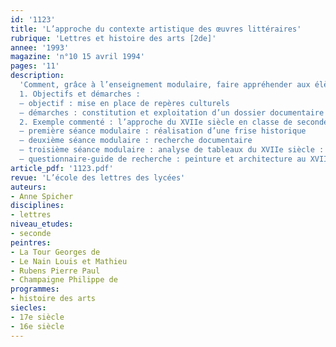 ```yaml
---
id: '1123'
title: 'L’approche du contexte artistique des œuvres littéraires'
rubrique: 'Lettres et histoire des arts [2de]'
annee: '1993'
magazine: 'n°10 15 avril 1994'
pages: '11'
description: 
  'Comment, grâce à l’enseignement modulaire, faire appréhender aux élèves le contexte culturel d’une œuvre littéraire
  1. Objectifs et démarches :
  – objectif : mise en place de repères culturels
  – démarches : constitution et exploitation d’un dossier documentaire ; analyse ponctuelle d’œuvres d’art avec l’aide du professeur.
  2. Exemple commenté : l’approche du XVIIe siècle en classe de seconde
  – première séance modulaire : réalisation d’une frise historique
  – deuxième séance modulaire : recherche documentaire
  – troisième séance modulaire : analyse de tableaux du XVIIe siècle : choix d’œuvres ; exemple de démarche d’analyse sur Georges de La Tour ; pistes d’analyse sur les frères Le Nain, Rubens, Philippe de Champaigne
  – questionnaire-guide de recherche : peinture et architecture au XVIIe siècle'
article_pdf: '1123.pdf'
revue: 'L’école des lettres des lycées'
auteurs:
- Anne Spicher
disciplines:
- lettres
niveau_etudes:
- seconde
peintres:
- La Tour Georges de
- Le Nain Louis et Mathieu
- Rubens Pierre Paul
- Champaigne Philippe de
programmes:
- histoire des arts
siecles:
- 17e siècle
- 16e siècle
---
```

